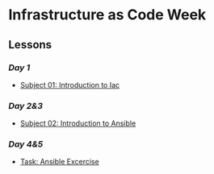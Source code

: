 # Infrastructure as Code Week

## Lessons

### *Day 1*
- [Subject 01: Introduction to Iac](s01-iac)

### *Day 2&3*
- [Subject 02: Introduction to Ansible]()

### *Day 4&5*
- [Task: Ansible Excercise]()

